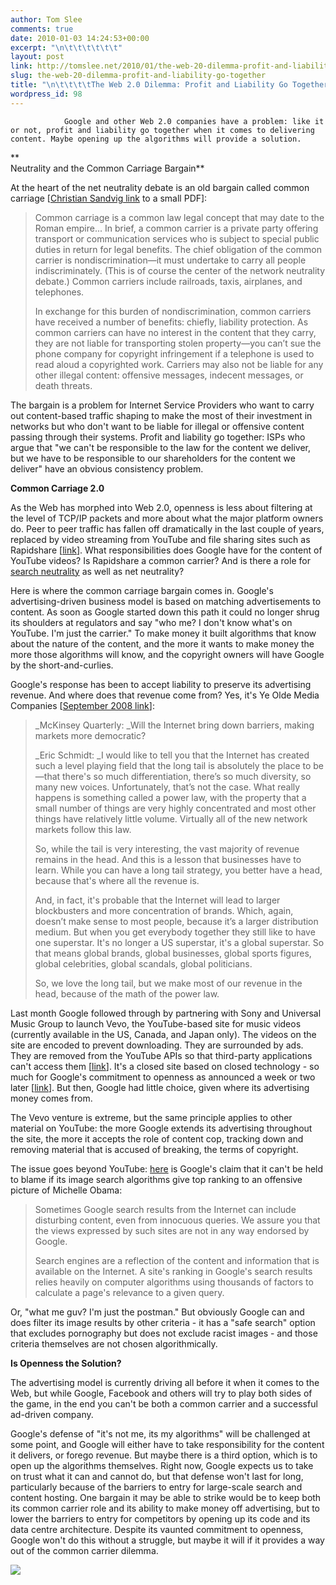 ```yaml
---
author: Tom Slee
comments: true
date: 2010-01-03 14:24:53+00:00
excerpt: "\n\t\t\t\t\t\t"
layout: post
link: http://tomslee.net/2010/01/the-web-20-dilemma-profit-and-liability-go-together.html
slug: the-web-20-dilemma-profit-and-liability-go-together
title: "\n\t\t\t\tThe Web 2.0 Dilemma: Profit and Liability Go Together\t\t"
wordpress_id: 98
---
```



				Google and other Web 2.0 companies have a problem: like it or not, profit and liability go together when it comes to delivering content. Maybe opening up the algorithms will provide a solution.  
**  
Neutrality and the Common Carriage Bargain**  
  
At the heart of the net neutrality debate is an old bargain called common carriage [[Christian Sandvig link](http://www.communication.illinois.edu/csandvig/research/Network_Neutrality_is_the_New_Common_Carriage.pdf) to a small PDF]:  


<blockquote>Common carriage is a common law legal concept that may date to the Roman empire... In brief, a common carrier is a private party offering transport or communication services who is subject to special public duties in return for legal benefits. The chief obligation of the common carrier is nondiscrimination—it must undertake to carry all people indiscriminately. (This is of course the center of the network neutrality debate.) Common carriers include railroads, taxis, airplanes, and telephones.  
  
In exchange for this burden of nondiscrimination, common carriers have received a number of benefits: chiefly, liability protection. As common carriers can have no interest in the content that they carry, they are not liable for transporting stolen property—you can’t sue the phone company for copyright infringement if a telephone is used to read aloud a copyrighted work. Carriers may also not be liable for any other illegal content: offensive messages, indecent messages, or death threats.  
</blockquote>

The bargain is a problem for Internet Service Providers who want to carry out content-based traffic shaping to make the most of their investment in networks but who don't want to be liable for illegal or offensive content passing through their systems. Profit and liability go together: ISPs who argue that "we can't be responsible to the law for the content we deliver, but we have to be responsible to our shareholders for the content we deliver" have an obvious consistency problem.  
  
**Common Carriage 2.0**  
  
As the Web has morphed into Web 2.0, openness is less about filtering at the level of TCP/IP packets and more about what the major platform owners do. Peer to peer traffic has fallen off dramatically in the last couple of years, replaced by video streaming from YouTube and file sharing sites such as Rapidshare [[link](http://www.wired.com/epicenter/2009/10/p2p-dying)]. What responsibilities does Google have for the content of YouTube videos? Is Rapidshare a common carrier? And is there a role for [search neutrality](http://www.nytimes.com/2009/12/28/opinion/28raff.html) as well as net neutrality?  
  
Here is where the common carriage bargain comes in. Google's advertising-driven business model is based on matching advertisements to content. As soon as Google started down this path it could no longer shrug its shoulders at regulators and say "who me? I don't know what's on YouTube. I'm just the carrier." To make money it built algorithms that know about the nature of the content, and the more it wants to make money the more those algorithms will know, and the copyright owners will have Google by the short-and-curlies.  
  
Google's response has been to accept liability to preserve its advertising revenue. And where does that revenue come from? Yes, it's Ye Olde Media Companies [[September 2008 link](http://www.mckinseyquarterly.com/Googles_view_on_the_future_of_business_An_interview_with_CEO_Eric_Schmidt_2229)]:  


<blockquote>_McKinsey Quarterly: _Will the Internet bring down barriers, making markets more democratic?  
  
_Eric Schmidt: _I would like to tell you that the Internet has created such a level playing field that the long tail is absolutely the place to be—that there's so much differentiation, there’s so much diversity, so many new voices. Unfortunately, that’s not the case. What really happens is something called a power law, with the property that a small number of things are very highly concentrated and most other things have relatively little volume. Virtually all of the new network markets follow this law.  
  
So, while the tail is very interesting, the vast majority of revenue remains in the head. And this is a lesson that businesses have to learn. While you can have a long tail strategy, you better have a head, because that's where all the revenue is.  
  
And, in fact, it's probable that the Internet will lead to larger blockbusters and more concentration of brands. Which, again, doesn’t make sense to most people, because it’s a larger distribution medium. But when you get everybody together they still like to have one superstar. It's no longer a US superstar, it's a global superstar. So that means global brands, global businesses, global sports figures, global celebrities, global scandals, global politicians.  
  
So, we love the long tail, but we make most of our revenue in the head, because of the math of the power law.  
</blockquote>

Last month Google followed through by partnering with Sony and Universal Music Group to launch Vevo, the YouTube-based site for music videos (currently available in the US, Canada, and Japan only). The videos on the site are encoded to prevent downloading. They are surrounded by ads. They are removed from the YouTube APIs so that third-party applications can't access them [[link](http://www.theregister.co.uk/2009/12/31/vevo_youtube_api_muziic/)]. It's a closed site based on closed technology - so much for Google's commitment to openness as announced a week or two later [[link](http://googleblog.blogspot.com/2009/12/meaning-of-open.html)]. But then, Google had little choice, given where its advertising money comes from.  
  
The Vevo venture is extreme, but the same principle applies to other material on YouTube: the more Google extends its advertising throughout the site, the more it accepts the role of content cop, tracking down and removing material that is accused of breaking, the terms of copyright.   
  
The issue goes beyond YouTube: [here](http://www.google.com/resultsinfo.html) is Google's claim that it can't be held to blame if its image search algorithms give top ranking to an offensive picture of Michelle Obama:  


<blockquote>Sometimes Google search results from the Internet can include disturbing content, even from innocuous queries. We assure you that the views expressed by such sites are not in any way endorsed by Google.  
  
Search engines are a reflection of the content and information that is available on the Internet. A site's ranking in Google's search results relies heavily on computer algorithms using thousands of factors to calculate a page's relevance to a given query.  
</blockquote>

Or, "what me guv? I'm just the postman." But obviously Google can and does filter its image results by other criteria - it has a "safe search" option that excludes pornography but does not exclude racist images - and those criteria themselves are not chosen algorithmically.  
  
**Is Openness the Solution?**  
  
The advertising model is currently driving all before it when it comes to the Web, but while Google, Facebook and others will try to play both sides of the game, in the end you can't be both a common carrier and a successful ad-driven company.  
  
Google's defense of "it's not me, its my algorithms" will be challenged at some point, and Google will either have to take responsibility for the content it delivers, or forego revenue. But maybe there is a third option, which is to open up the algorithms themselves. Right now, Google expects us to take on trust what it can and cannot do, but that defense won't last for long, particularly because of the barriers to entry for large-scale search and content hosting. One bargain it may be able to strike would be to keep both its
common carrier role and its ability to make money off advertising, but to lower the barriers to entry for competitors by opening up its code and its data centre architecture. Despite its vaunted commitment to openness, Google won't do this without a struggle, but maybe it will if it provides a way out of the common carrier dilemma.  
  


![](http://img.zemanta.com/pixy.gif?x-id=ff79aca1-30e8-8bbf-af0e-54eb5c825e3e)


		

